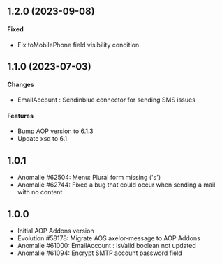 ## 1.2.0 (2023-09-08)

#### Fixed

* Fix toMobilePhone field visibility condition

## 1.1.0 (2023-07-03)

#### Changes

* EmailAccount : Sendinblue connector for sending SMS issues

#### Features

* Bump AOP version to 6.1.3
* Update xsd to 6.1

## 1.0.1

* Anomalie #62504: Menu: Plural form missing ('s')
* Anomalie #62744: Fixed a bug that could occur when sending a mail with no content

## 1.0.0

* Initial AOP Addons version
* Evolution #58178: Migrate AOS axelor-message to AOP Addons
* Anomalie #61000: EmailAccount : isValid boolean not updated
* Anomalie #61094: Encrypt SMTP account password field

